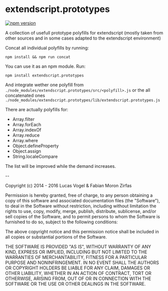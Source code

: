 extendscript.prototypes
=======================

[![npm version](https://badge.fury.io/js/extendscript.prototypes.svg)](https://badge.fury.io/js/extendscript.prototypes)

A collection of usefull prototype polyfills for extendscript (mostly taken from other sources and in some cases adapted to the extendscript environment)

Concat all individual polyfills by running:  

    npm install && npm run concat

You can use it as an npm module. Run:

    npm install extendscript.prototypes

And integrate wether one polyfill from `./node_modules/extendscript.prototypes/src/<polyfill>.js` or the all concatenated ones `./node_modules/extendscript.prototypes/lib/extendscript.prototypes.js`

There are actually polyfills for:
- Array.filter
- Array.forEach
- Array.indexOf
- Array.reduce
- Array.where
- Object.defineProperty
- Object.assign
- String.localeCompare

The list will be improved while the demand increases.


--

Copyright (c) 2014 - 2016 Lucas Vogel & Fabian Moron Zirfas

Permission is hereby granted, free of charge, to any person obtaining a copy
of this software and associated documentation files (the "Software"), to deal
in the Software without restriction, including without limitation the rights
to use, copy, modify, merge, publish, distribute, sublicense, and/or sell
copies of the Software, and to permit persons to whom the Software is
furnished to do so, subject to the following conditions:

The above copyright notice and this permission notice shall be included in all
copies or substantial portions of the Software.

THE SOFTWARE IS PROVIDED "AS IS", WITHOUT WARRANTY OF ANY KIND, EXPRESS OR
IMPLIED, INCLUDING BUT NOT LIMITED TO THE WARRANTIES OF MERCHANTABILITY,
FITNESS FOR A PARTICULAR PURPOSE AND NONINFRINGEMENT. IN NO EVENT SHALL THE
AUTHORS OR COPYRIGHT HOLDERS BE LIABLE FOR ANY CLAIM, DAMAGES OR OTHER
LIABILITY, WHETHER IN AN ACTION OF CONTRACT, TORT OR OTHERWISE, ARISING FROM,
OUT OF OR IN CONNECTION WITH THE SOFTWARE OR THE USE OR OTHER DEALINGS IN THE
SOFTWARE.
